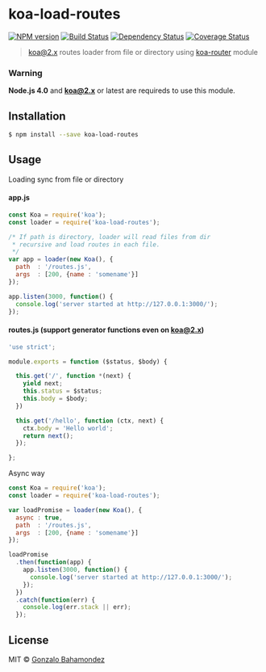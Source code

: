 # koa-load-routes
[![NPM version][npm-image]][npm-url] [![Build Status][travis-image]][travis-url] [![Dependency Status][daviddm-image]][daviddm-url] [![Coverage Status](https://coveralls.io/repos/github/gbahamondez/koa-load-routes/badge.svg?branch=master)](https://coveralls.io/github/gbahamondez/koa-load-routes?branch=master)
> [koa@2.x](https://github.com/koajs/koa/tree/v2.x) routes loader from file or directory using [koa-router](https://github.com/alexmingoia/koa-router) module

### Warning
**Node.js 4.0** and **koa@2.x** or latest are requireds  to use this module.


## Installation

```sh
$ npm install --save koa-load-routes
```

## Usage

Loading sync from file or directory
#### app.js
```js
const Koa = require('koa');
const loader = require('koa-load-routes');

/* If path is directory, loader will read files from dir
 * recursive and load routes in each file.
 */
var app = loader(new Koa(), {
  path  : '/routes.js',
  args  : [200, {name : 'somename'}]
});

app.listen(3000, function() {
  console.log('server started at http://127.0.0.1:3000/');
});

```

#### routes.js (support generator functions even on koa@2.x)
```js
'use strict';

module.exports = function ($status, $body) {

  this.get('/', function *(next) {
    yield next;
    this.status = $status;
    this.body = $body;
  })

  this.get('/hello', function (ctx, next) {
    ctx.body = 'Hello world';
    return next();
  });

};
```

Async way
```js
const Koa = require('koa');
const loader = require('koa-load-routes');

var loadPromise = loader(new Koa(), {
  async : true,
  path  : '/routes.js',
  args  : [200, {name : 'somename'}]
});

loadPromise
  .then(function(app) {
    app.listen(3000, function() {
      console.log('server started at http://127.0.0.1:3000/');
    });
  })
  .catch(function(err) {
    console.log(err.stack || err);
  });
```

## License

MIT © [Gonzalo Bahamondez](https://github.com/gbahamondez/)


[npm-image]: https://badge.fury.io/js/koa-load-routes.svg
[npm-url]: https://npmjs.org/package/koa-load-routes
[travis-image]: https://travis-ci.org/gbahamondez/koa-load-routes.svg?branch=master
[travis-url]: https://travis-ci.org/gbahamondez/koa-load-routes
[daviddm-image]: https://david-dm.org/gbahamondez/koa-load-routes.svg?theme=shields.io
[daviddm-url]: https://david-dm.org/gbahamondez/koa-load-routes